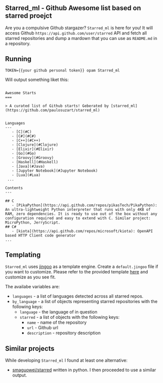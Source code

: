 Starred_ml - Github Awesome list based on starred proejct
---

Are you a compulsive Github stargazer? `Starred_ml` is here for you! It will access Github `https://api.github.com/user/starred` API and fetch all starred repositories and dump a mardown that you can use as
`README.md` in a repository.

## Running

```shell
TOKEN={{your github personal token}} opam Starred_ml 
```

Will output something liket this:  

```mardkown

Awesome Starts
===

> A curated list of Github starts! Geberated by [starred_ml](https://github.com/paulosuzart/starred_ml)


Languages
---
   - [C](#C)
   - [C#](#C#)
   - [C++](#C++)
   - [Clojure](#Clojure)
   - [Elixir](#Elixir)
   - [Go](#Go)
   - [Groovy](#Groovy)
   - [Haskell](#Haskell)
   - [Java](#Java)
   - [Jupyter Notebook](#Jupyter Notebook)
   - [Lua](#Lua)
 ...

Contents
---

## C
   - [PikaPython](https://api.github.com/repos/pikasTech/PikaPython): An ultra-lightweight Python interpreter that runs with only 4KB of RAM, zero dependencies. It is ready to use out of the box without any configuration required and easy to extend with C. Similar project: MicroPython, JerryScript.
## C#
   - [kiota](https://api.github.com/repos/microsoft/kiota): OpenAPI based HTTP Client code generator
...

```

Templating
---

`Starred_ml` uses [jingoo](https://github.com/tategakibunko/jingoo) as a template engine. Create a `default.jingoo` file if you want to customize. Please refer to the provided template [here](default.jingoo) and customize as you see fit. 

The availabe variables are:
   - `languages` - a list of languages detected across all starred repos.
   - `by_language` - a list of objects representing starred repositories with the following keys:
      - `language` - the language of in question
      - `starred` - a list of objects with the following keys:
         - `name` - name of the repository
         - `url` - Github url
         - `description` - repository description

Similar projects
---
While developing `Starred_ml` I found at least one alternative:

   - [smaguowei/starred](https://github.com/maguowei/starred) written in python. I then proceeded to use a similar output.  
